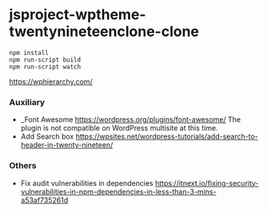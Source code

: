 # jsproject-wptheme-twentynineteenclone-clone


```
npm install
npm run-script build
npm run-script watch
```


https://wphierarchy.com/



### Auxiliary
- _Font Awesome https://wordpress.org/plugins/font-awesome/ The plugin is not compatible on WordPress multisite at this time.
- Add Search box https://wpsites.net/wordpress-tutorials/add-search-to-header-in-twenty-nineteen/

### Others
- Fix audit vulnerabilities in dependencies https://itnext.io/fixing-security-vulnerabilities-in-npm-dependencies-in-less-than-3-mins-a53af735261d